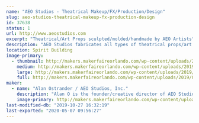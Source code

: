 ```yaml
---
name: "AEO Studios - Theatrical Makeup/FX/Production/Design"
slug: aeo-studios-theatrical-makeup-fx-production-design
id: 37638
status: 1
url: http://www.aeostudios.com
excerpt: "Theatrical/Art Props sculpted/molded/handmade by AEO Artists"
description: "AEO Studios fabricates all types of theatrical props/art pieces/masks/lifecasts/costume accessories and more using a wide variety of molding materials and techniques.  Our work has been featured on-stage and in film/tv productions around the world.  We will have many unique prop pieces for sale, as well as different molds and materials used to make them to show the process."
location: Spirit Building
image-primary:
  - thumbnail: http://makers.makerfaireorlando.com/wp-content/uploads/2019/09/hot-hands-1logo-150x150.jpg
    medium: http://makers.makerfaireorlando.com/wp-content/uploads/2019/09/hot-hands-1logo-298x300.jpg
    large: http://makers.makerfaireorlando.com/wp-content/uploads/2019/09/hot-hands-1logo.jpg
    full: http://makers.makerfaireorlando.com/wp-content/uploads/2019/09/hot-hands-1logo.jpg
maker:
  - name: "Alan Ostrander / AEO Studios, Inc."
    description: "Alan O is the founder/creative director of AEO Studios, Inc.  AEO is a Theatrical Makeup/Special FX/Prop & Production Company located in Orlando for 23+years.  With a retail showroom & production center in E Orlando, AEO fabricates all types of custom props/set pieces/costume accessories and more using a wide range of molding materials and methods."
    image-primary: http://makers.makerfaireorlando.com/wp-content/uploads/2019/09/logo-small-digital.jpg
last-modified-db: "2019-10-27 16:32:19"
last-exported: "2020-05-07 09:56:27"
---
```

